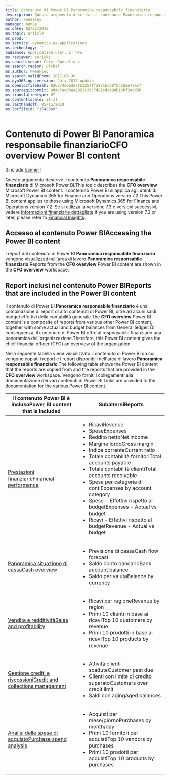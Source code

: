 ```yaml
---
title: Contenuto di Power BI Panoramica responsabile finanziario
description: Questo argomento descrive il contenuto Panoramica responsabile finanziario di Microsoft Power BI.
author: kweekley
manager: AnnBe
ms.date: 02/22/2018
ms.topic: article
ms.prod: ''
ms.service: dynamics-ax-applications
ms.technology: ''
audience: Application user, IT Pro
ms.reviewer: sericks
ms.search.scope: Core, Operations
ms.search.region: Global
ms.author: kweekley
ms.search.validFrom: 2017-06-30
ms.dyn365.ops.version: July 2017 update
ms.openlocfilehash: 026274e06d27fb1254ffa971bcb0fbdbb5e7eac7
ms.sourcegitcommit: 9d4c7edd0ae2053c37c7d81cdd180b16bf3a9d3b
ms.translationtype: HT
ms.contentlocale: it-IT
ms.lasthandoff: 05/15/2019
ms.locfileid: "1548349"
---
```

# <a name="cfo-overview-power-bi-content"></a><span data-ttu-id="728a1-103">Contenuto di Power BI Panoramica responsabile finanziario</span><span class="sxs-lookup"><span data-stu-id="728a1-103">CFO overview Power BI content</span></span>

[!include [banner](../includes/banner.md)] 

<span data-ttu-id="728a1-104">Questo argomento descrive il contenuto **Panoramica responsabile finanziario** di Microsoft Power BI.</span><span class="sxs-lookup"><span data-stu-id="728a1-104">This topic describes the **CFO overview** Microsoft Power BI content.</span></span> <span data-ttu-id="728a1-105">Il contenuto Power BI si applica agli utenti di Microsoft Dynamics 365 for Finance and Operations version 7.2.</span><span class="sxs-lookup"><span data-stu-id="728a1-105">This Power BI content applies to those using Microsoft Dynamics 365 for Finance and Operations version 7.2.</span></span> <span data-ttu-id="728a1-106">Se si utilizza la versione 7.3 o versioni successivi, vedere [Informazioni finanziarie dettagliate](financial-insights.md).</span><span class="sxs-lookup"><span data-stu-id="728a1-106">If you are using version 7.3 or later, please refer to [Financial Insights](financial-insights.md).</span></span>

## <a name="accessing-the-power-bi-content"></a><span data-ttu-id="728a1-107">Accesso al contenuto Power BI</span><span class="sxs-lookup"><span data-stu-id="728a1-107">Accessing the Power BI content</span></span>

<span data-ttu-id="728a1-108">I report dal contenuto di Power BI **Panoramica responsabile finanziario** vengono visualizzati nell'area di lavoro **Panoramica responsabile finanziario**.</span><span class="sxs-lookup"><span data-stu-id="728a1-108">Reports from the **CFO overview** Power BI content are shown in the **CFO overview** workspace.</span></span>

## <a name="reports-that-are-included-in-the-power-bi-content"></a><span data-ttu-id="728a1-109">Report inclusi nel contenuto Power BI</span><span class="sxs-lookup"><span data-stu-id="728a1-109">Reports that are included in the Power BI content</span></span>
<span data-ttu-id="728a1-110">Il contenuto di Power BI **Panoramica responsabile finanziario** è una combinazione di report di altri contenuti di Power BI, oltre ad alcuni saldi budget effettivi della contabilità generale.</span><span class="sxs-lookup"><span data-stu-id="728a1-110">The **CFO overview** Power BI content is a composite of reports from various other Power BI content, together with some actual and budget balances from General ledger.</span></span> <span data-ttu-id="728a1-111">Di conseguenza, il contenuto di Power BI offre al responsabile finanziario una panoramica dell'organizzazione.</span><span class="sxs-lookup"><span data-stu-id="728a1-111">Therefore, this Power BI content gives the chief financial officer (CFO) an overview of the organization.</span></span>

<span data-ttu-id="728a1-112">Nella seguente tabella viene visualizzato il contenuto di Power BI da cui vengono copiati i report e i report disponibili nell'area di lavoro **Panoramica responsabile finanziario**.</span><span class="sxs-lookup"><span data-stu-id="728a1-112">The following table shows the Power BI content that the reports are copied from and the reports that are provided in the **CFO overview** workspace.</span></span> <span data-ttu-id="728a1-113">Vengono forniti i collegamenti alla documentazione dei vari contenuti di Power BI.</span><span class="sxs-lookup"><span data-stu-id="728a1-113">Links are provided to the documentation for the various Power BI content.</span></span>

| <span data-ttu-id="728a1-114">Il contenuto Power BI è incluso</span><span class="sxs-lookup"><span data-stu-id="728a1-114">Power BI content that is included</span></span> | <span data-ttu-id="728a1-115">Subalterni</span><span class="sxs-lookup"><span data-stu-id="728a1-115">Reports</span></span> |
|-----------------------------------|---------|
| [<span data-ttu-id="728a1-116">Prestazioni finanziarie</span><span class="sxs-lookup"><span data-stu-id="728a1-116">Financial performance</span></span>](financial-performance-power-bi-content-pack.md) | <ul><li><span data-ttu-id="728a1-117">Ricavi</span><span class="sxs-lookup"><span data-stu-id="728a1-117">Revenue</span></span></li><li><span data-ttu-id="728a1-118">Spese</span><span class="sxs-lookup"><span data-stu-id="728a1-118">Expenses</span></span></li><li><span data-ttu-id="728a1-119">Reddito netto</span><span class="sxs-lookup"><span data-stu-id="728a1-119">Net income</span></span></li><li><span data-ttu-id="728a1-120">Margine lordo</span><span class="sxs-lookup"><span data-stu-id="728a1-120">Gross margin</span></span></li><li><span data-ttu-id="728a1-121">Indice corrente</span><span class="sxs-lookup"><span data-stu-id="728a1-121">Current ratio</span></span></li><li><span data-ttu-id="728a1-122">Totale contabilità fornitori</span><span class="sxs-lookup"><span data-stu-id="728a1-122">Total accounts payable</span></span></li><li><span data-ttu-id="728a1-123">Totale contabilità clienti</span><span class="sxs-lookup"><span data-stu-id="728a1-123">Total accounts receivable</span></span></li><li><span data-ttu-id="728a1-124">Spese per categoria di conti</span><span class="sxs-lookup"><span data-stu-id="728a1-124">Expenses by account category</span></span></li><li><span data-ttu-id="728a1-125">Spese - Effettivi rispetto al budget</span><span class="sxs-lookup"><span data-stu-id="728a1-125">Expenses - Actual vs budget</span></span></li><li><span data-ttu-id="728a1-126">Ricavi - Effettivi rispetto al budget</span><span class="sxs-lookup"><span data-stu-id="728a1-126">Revenue - Actual vs budget</span></span></li></ul> |
| [<span data-ttu-id="728a1-127">Panoramica situazione di cassa</span><span class="sxs-lookup"><span data-stu-id="728a1-127">Cash overview</span></span>](../../financials/cash-bank-management/Cash-Overview-Power-BI-content.md) | <ul><li><span data-ttu-id="728a1-128">Previsione di cassa</span><span class="sxs-lookup"><span data-stu-id="728a1-128">Cash flow forecast</span></span></li><li><span data-ttu-id="728a1-129">Saldo conto bancario</span><span class="sxs-lookup"><span data-stu-id="728a1-129">Bank account balance</span></span></li><li><span data-ttu-id="728a1-130">Saldo per valuta</span><span class="sxs-lookup"><span data-stu-id="728a1-130">Balance by currency</span></span></li></ul> |
| [<span data-ttu-id="728a1-131">Vendita e redditività</span><span class="sxs-lookup"><span data-stu-id="728a1-131">Sales and profitability</span></span>](sales-profitability-performance-content-pack.md) | <ul><li><span data-ttu-id="728a1-132">Ricavi per regione</span><span class="sxs-lookup"><span data-stu-id="728a1-132">Revenue by region</span></span></li><li><span data-ttu-id="728a1-133">Primi 10 clienti in base ai ricavi</span><span class="sxs-lookup"><span data-stu-id="728a1-133">Top 10 customers by revenue</span></span></li><li><span data-ttu-id="728a1-134">Primi 10 prodotti in base ai ricavi</span><span class="sxs-lookup"><span data-stu-id="728a1-134">Top 10 products by revenue</span></span></li></ul> |
| [<span data-ttu-id="728a1-135">Gestione crediti e riscossioni</span><span class="sxs-lookup"><span data-stu-id="728a1-135">Credit and collections management</span></span>](../../financials/accounts-receivable/credit-collections-power-bi.md) | <ul><li><span data-ttu-id="728a1-136">Attività clienti scadute</span><span class="sxs-lookup"><span data-stu-id="728a1-136">Customer past due</span></span></li><li><span data-ttu-id="728a1-137">Clienti con limite di credito superato</span><span class="sxs-lookup"><span data-stu-id="728a1-137">Customers over credit limit</span></span></li><li><span data-ttu-id="728a1-138">Saldi con aging</span><span class="sxs-lookup"><span data-stu-id="728a1-138">Aged balances</span></span></li></ul> |
| [<span data-ttu-id="728a1-139">Analisi delle spese di acquisto</span><span class="sxs-lookup"><span data-stu-id="728a1-139">Purchase spend analysis</span></span>](../../financials/accounts-receivable/credit-collections-power-bi.md) | <ul><li><span data-ttu-id="728a1-140">Acquisti per mese/giorno</span><span class="sxs-lookup"><span data-stu-id="728a1-140">Purchases by month/day</span></span></li><li><span data-ttu-id="728a1-141">Primi 10 fornitori per acquisti</span><span class="sxs-lookup"><span data-stu-id="728a1-141">Top 10 vendors by purchases</span></span></li><li><span data-ttu-id="728a1-142">Primi 10 prodotti per acquisti</span><span class="sxs-lookup"><span data-stu-id="728a1-142">Top 10 products by purchases</span></span></li></ul> |
